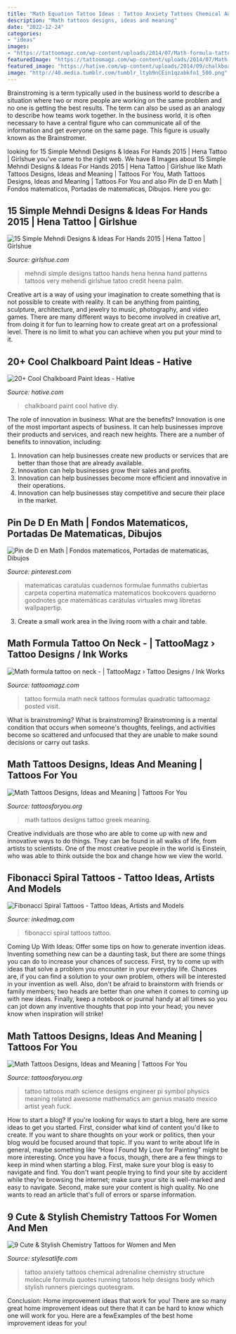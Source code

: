 ```yaml
---
title: "Math Equation Tattoo Ideas : Tattoo Anxiety Tattoos Chemical Adrenaline Chemistry Structure Molecule Formula Quotes Running Tatoos Help Designs Body Which Stylish Runners Piercings Quotesgram"
description: "Math tattoos designs, ideas and meaning"
date: "2022-12-24"
categories:
- "ideas"
images:
- "https://tattoomagz.com/wp-content/uploads/2014/07/Math-formula-tattoo-on-neck.jpg"
featuredImage: "https://tattoomagz.com/wp-content/uploads/2014/07/Math-formula-tattoo-on-neck.jpg"
featured_image: "https://hative.com/wp-content/uploads/2014/09/chalkboard-paint-ideas/chalkboard-paint-ideas.jpg"
image: "http://40.media.tumblr.com/tumblr_ltyb9nCEin1qzabkfo1_500.png"
---
```



Brainstroming is a term typically used in the business world to describe a situation where two or more people are working on the same problem and no one is getting the best results. The term can also be used as an analogy to describe how teams work together. In the business world, it is often necessary to have a central figure who can communicate all of the information and get everyone on the same page. This figure is usually known as the Brainstromer.

	

		
looking for 15 Simple Mehndi Designs &amp; Ideas For Hands 2015 | Hena Tattoo | Girlshue you've came to the right web. We have 8 Images about 15 Simple Mehndi Designs &amp; Ideas For Hands 2015 | Hena Tattoo | Girlshue like Math Tattoos Designs, Ideas and Meaning | Tattoos For You, Math Tattoos Designs, Ideas and Meaning | Tattoos For You and also Pin de D en Math | Fondos matematicos, Portadas de matematicas, Dibujos. Here you go:
		
    
## 15 Simple Mehndi Designs &amp; Ideas For Hands 2015 | Hena Tattoo | Girlshue

<img loading=lazy src="http://www.girlshue.com/wp-content/uploads/2015/07/15-Simple-Mehndi-Designs-Ideas-For-Hands-2015-Hena-Tattoo-15.jpg" onerror="this.onerror=null;this.src='https://tse3.mm.bing.net/th?id=OIP.63ja69FtvqhKuctz1_PTawHaJ4&amp;pid=15.1';" alt="15 Simple Mehndi Designs &amp; Ideas For Hands 2015 | Hena Tattoo | Girlshue">

_Source: girlshue.com_

>mehndi simple designs tattoo hands hena henna hand patterns tattoos very mehendi girlshue tatoo credit heena palm. 

	

Creative art is a way of using your imagination to create something that is not possible to create with reality. It can be anything from painting, sculpture, architecture, and jewelry to music, photography, and video games. There are many different ways to become involved in creative art, from doing it for fun to learning how to create great art on a professional level. There is no limit to what you can achieve when you put your mind to it.

    
## 20+ Cool Chalkboard Paint Ideas - Hative

<img loading=lazy src="https://hative.com/wp-content/uploads/2014/09/chalkboard-paint-ideas/chalkboard-paint-ideas.jpg" onerror="this.onerror=null;this.src='https://tse2.mm.bing.net/th?id=OIP.OvVWvIkKNo14w2qpRABvcwHaQq&amp;pid=15.1';" alt="20+ Cool Chalkboard Paint Ideas - Hative">

_Source: hative.com_

>chalkboard paint cool hative diy. 

	

The role of innovation in business: What are the benefits?
Innovation is one of the most important aspects of business. It can help businesses improve their products and services, and reach new heights. There are a number of benefits to innovation, including: 
1. Innovation can help businesses create new products or services that are better than those that are already available. 
2. Innovation can help businesses grow their sales and profits. 
3. Innovation can help businesses become more efficient and innovative in their operations. 
4. Innovation can help businesses stay competitive and secure their place in the market.

    
## Pin De D En Math | Fondos Matematicos, Portadas De Matematicas, Dibujos

<img loading=lazy src="https://i.pinimg.com/736x/78/95/88/7895881b0ad7041624a276923c5f5139.jpg" onerror="this.onerror=null;this.src='https://tse4.mm.bing.net/th?id=OIP.9cIAhvVY-5ayOZcAuDs5jQHaJF&amp;pid=15.1';" alt="Pin de D en Math | Fondos matematicos, Portadas de matematicas, Dibujos">

_Source: pinterest.com_

>matematicas caratulas cuadernos formulae funmaths cubiertas carpeta copertina matematica matematicos bookcovers quaderno goodnotes gce matemáticas carátulas virtuales mwg libretas wallpapertip. 

	

3. Create a small work area in the living room with a chair and table. 

    
## Math Formula Tattoo On Neck - | TattooMagz › Tattoo Designs / Ink Works

<img loading=lazy src="https://tattoomagz.com/wp-content/uploads/2014/07/Math-formula-tattoo-on-neck.jpg" onerror="this.onerror=null;this.src='https://tse3.mm.bing.net/th?id=OIP.KzTbEBdleKSxX1onEo0DZwHaGV&amp;pid=15.1';" alt="Math formula tattoo on neck - | TattooMagz › Tattoo Designs / Ink Works">

_Source: tattoomagz.com_

>tattoo formula math neck tattoos formulas quadratic tattoomagz posted visit. 

	

What is brainstroming?
What is brainstroming? Brainstroming is a mental condition that occurs when someone's thoughts, feelings, and activities become so scattered and unfocused that they are unable to make sound decisions or carry out tasks.

    
## Math Tattoos Designs, Ideas And Meaning | Tattoos For You

<img loading=lazy src="https://www.tattoosforyou.org/wp-content/uploads/2016/03/Math-Tattoos-Pictures.jpg" onerror="this.onerror=null;this.src='https://tse4.mm.bing.net/th?id=OIP.oRHR2PTn7hVUIi1m7FrZAQHaFj&amp;pid=15.1';" alt="Math Tattoos Designs, Ideas and Meaning | Tattoos For You">

_Source: tattoosforyou.org_

>math tattoos designs tattoo greek meaning. 

	

Creative individuals are those who are able to come up with new and innovative ways to do things. They can be found in all walks of life, from artists to scientists. One of the most creative people in the world is Einstein, who was able to think outside the box and change how we view the world.

    
## Fibonacci Spiral Tattoos - Tattoo Ideas, Artists And Models

<img loading=lazy src="https://www.inkedmag.com/.image/t_share/MTU5MDMyMjExODY4Mjk2OTg0/fibonacci_feature.jpg" onerror="this.onerror=null;this.src='https://tse4.mm.bing.net/th?id=OIP.Y7fNlUgAJUKR3oKCO96f8AHaHa&amp;pid=15.1';" alt="Fibonacci Spiral Tattoos - Tattoo Ideas, Artists and Models">

_Source: inkedmag.com_

>fibonacci spiral tattoos tattoo. 

	

Coming Up With Ideas: Offer some tips on how to generate invention ideas.
Inventing something new can be a daunting task, but there are some things you can do to increase your chances of success. First, try to come up with ideas that solve a problem you encounter in your everyday life. Chances are, if you can find a solution to your own problem, others will be interested in your invention as well. Also, don't be afraid to brainstorm with friends or family members; two heads are better than one when it comes to coming up with new ideas. Finally, keep a notebook or journal handy at all times so you can jot down any inventive thoughts that pop into your head; you never know when inspiration will strike!

    
## Math Tattoos Designs, Ideas And Meaning | Tattoos For You

<img loading=lazy src="https://www.tattoosforyou.org/wp-content/uploads/2016/03/Awesome-Math-Tattoos.jpg" onerror="this.onerror=null;this.src='https://tse1.mm.bing.net/th?id=OIP.GAWIiH9mXwYan3tBU24WEAHaFi&amp;pid=15.1';" alt="Math Tattoos Designs, Ideas and Meaning | Tattoos For You">

_Source: tattoosforyou.org_

>tattoo tattoos math science designs engineer pi symbol physics meaning related awesome mathematics am genius masato mexico artist yeah fuck. 

	

How to start a blog?
If you're looking for ways to start a blog, here are some ideas to get you started. First, consider what kind of content you'd like to create. If you want to share thoughts on your work or politics, then your blog would be focused around that topic. If you want to write about life in general, maybe something like “How I Found My Love for Painting” might be more interesting. Once you have a focus, though, there are a few things to keep in mind when starting a blog. First, make sure your blog is easy to navigate and find. You don't want people trying to find your site by accident while they're browsing the internet; make sure your site is well-marked and easy to navigate. Second, make sure your content is high quality. No one wants to read an article that's full of errors or sparse information.

    
## 9 Cute &amp; Stylish Chemistry Tattoos For Women And Men

<img loading=lazy src="http://40.media.tumblr.com/tumblr_ltyb9nCEin1qzabkfo1_500.png" onerror="this.onerror=null;this.src='https://tse3.mm.bing.net/th?id=OIP.qtg-IqLD879JajcVe6eeGgHaJ6&amp;pid=15.1';" alt="9 Cute &amp; Stylish Chemistry Tattoos for Women and Men">

_Source: stylesatlife.com_

>tattoo anxiety tattoos chemical adrenaline chemistry structure molecule formula quotes running tatoos help designs body which stylish runners piercings quotesgram. 

	

Conclusion: Home improvement ideas that work for you!
There are so many great home improvement ideas out there that it can be hard to know which one will work for you. Here are a fewExamples of the best home improvement ideas for you!

